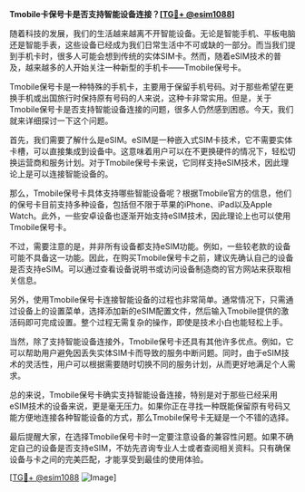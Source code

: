 **Tmobile卡保号卡是否支持智能设备连接？[[TG💪+ @esim1088](https://t.me/s/esim1088)]**

随着科技的发展，我们的生活越来越离不开智能设备。无论是智能手机、平板电脑还是智能手表，这些设备已经成为我们日常生活中不可或缺的一部分。而当我们提到手机卡时，很多人可能会想到传统的实体SIM卡。然而，随着eSIM技术的普及，越来越多的人开始关注一种新型的手机卡——Tmobile保号卡。

Tmobile保号卡是一种特殊的手机卡，主要用于保留手机号码。对于那些希望在更换手机或出国旅行时保持原有号码的人来说，这种卡非常实用。但是，关于Tmobile保号卡是否支持智能设备连接的问题，很多人仍然感到困惑。今天，我们就来详细探讨一下这个问题。

首先，我们需要了解什么是eSIM。eSIM是一种嵌入式SIM卡技术，它不需要实体卡槽，可以直接集成到设备中。这意味着用户可以在不更换硬件的情况下，轻松切换运营商和服务计划。对于Tmobile保号卡来说，它同样支持eSIM技术，因此理论上是可以连接智能设备的。

那么，Tmobile保号卡具体支持哪些智能设备呢？根据Tmobile官方的信息，他们的保号卡目前支持多种设备，包括但不限于苹果的iPhone、iPad以及Apple Watch。此外，一些安卓设备也逐渐开始支持eSIM技术，因此理论上也可以使用Tmobile保号卡。

不过，需要注意的是，并非所有设备都支持eSIM功能。例如，一些较老款的设备可能不具备这一功能。因此，在购买Tmobile保号卡之前，建议先确认自己的设备是否支持eSIM。可以通过查看设备说明书或访问设备制造商的官方网站来获取相关信息。

另外，使用Tmobile保号卡连接智能设备的过程也非常简单。通常情况下，只需通过设备上的设置菜单，选择添加新的eSIM配置文件，然后输入Tmobile提供的激活码即可完成设置。整个过程无需复杂的操作，即使是技术小白也能轻松上手。

当然，除了支持智能设备连接外，Tmobile保号卡还具有其他许多优点。例如，它可以帮助用户避免因丢失实体SIM卡而导致的服务中断问题。同时，由于eSIM技术的灵活性，用户可以根据需要随时切换不同的服务计划，从而更好地满足个人需求。

总的来说，Tmobile保号卡确实支持智能设备连接，特别是对于那些已经采用eSIM技术的设备来说，更是毫无压力。如果你正在寻找一种既能保留原有号码又能方便地连接各种智能设备的方式，那么Tmobile保号卡无疑是一个不错的选择。

最后提醒大家，在选择Tmobile保号卡时一定要注意设备的兼容性问题。如果不确定自己的设备是否支持eSIM，不妨先咨询专业人士或者查阅相关资料。只有确保设备与卡之间的完美匹配，才能享受到最佳的使用体验。

[[TG💪+ @esim1088](https://t.me/s/esim1088) ![Image](https://i.postimg.cc/4NQfJmqS/Snipaste-2025-05-13-00-14-12.png)]